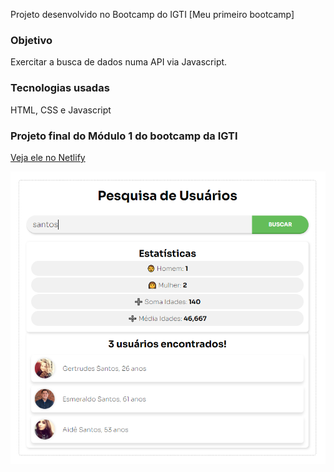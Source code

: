 Projeto desenvolvido no Bootcamp do IGTI [Meu primeiro bootcamp]

### Objetivo

Exercitar a busca de dados numa API via Javascript.

### Tecnologias usadas

HTML, CSS e Javascript

### Projeto final do Módulo 1 do bootcamp da IGTI

<a href="https://pedropaulodf-igti-desafio-modulo1.netlify.app/" target="_blank">Veja ele no Netlify</a>

<img src="img/desafioFinalModulo1.png" >
